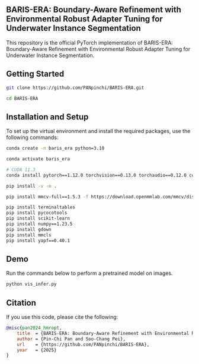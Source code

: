 ## BARIS-ERA: Boundary-Aware Refinement with Environmental Robust Adapter Tuning for Underwater Instance Segmentation
This repository is the official PyTorch implementation of BARIS-ERA: Boundary-Aware Refinement with Environmental Robust Adapter Tuning for Underwater Instance Segmentation.


## Getting Started
```bash
git clone https://github.com/PANpinchi/BARIS-ERA.git

cd BARIS-ERA
```

## Installation and Setup
To set up the virtual environment and install the required packages, use the following commands:

```bash
conda create -n baris_era python=3.10

conda activate baris_era 

# CUDA 11.3
conda install pytorch==1.12.0 torchvision==0.13.0 torchaudio==0.12.0 cudatoolkit=11.3 -c pytorch

pip install -v -e .

pip install mmcv-full==1.5.3 -f https://download.openmmlab.com/mmcv/dist/cu113/torch1.12.0/index.html

pip install terminaltables
pip install pycocotools
pip install scikit-learn
pip install numpy==1.23.5
pip install gdown
pip install mmcls
pip install yapf==0.40.1
```

## Demo
Run the commands below to perform a pretrained model on images.
```bash
python vis_infer.py
```

## Citation
If you use this code, please cite the following:
```bibtex
@misc{pan2024_hmropt,
    title  = {BARIS-ERA: Boundary-Aware Refinement with Environmental Robust Adapter Tuning for Underwater Instance Segmentation},
    author = {Pin-Chi Pan and Soo-Chang Pei},
    url    = {https://github.com/PANpinchi/BARIS-ERA},
    year   = {2025}
}
```
